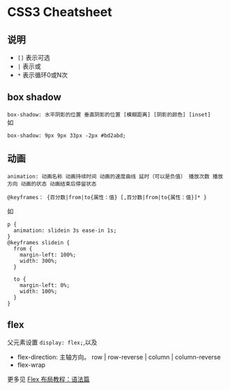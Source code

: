 # CSS3 Cheatsheet
## 说明
* `[]` 表示可选
* `|` 表示或
* `*` 表示循环0或N次

## box shadow
`box-shadow: 水平阴影的位置 垂直阴影的位置 [模糊距离] [阴影的颜色] [inset]`  
如
```
box-shadow: 9px 9px 33px -2px #bd2abd;
```

## 动画
`animation: 动画名称 动画持续时间 动画的速度曲线 延时（可以是负值） 播放次数 播放方向 动画的状态 动画结束后停留状态`  

`@keyframes： {百分数|from|to{属性：值} [,百分数|from|to{属性：值}]* }`  


如
```
p {
  animation: slidein 3s ease-in 1s;
}
@keyframes slidein {
  from {
    margin-left: 100%;
    width: 300%; 
  }

  to {
    margin-left: 0%;
    width: 100%;
  }
}

```

## flex
父元素设置 `display: flex;`,以及
* flex-direction: 主轴方向。 row | row-reverse | column | column-reverse
* flex-wrap

更多见 [Flex 布局教程：语法篇](http://www.ruanyifeng.com/blog/2015/07/flex-grammar.html)



